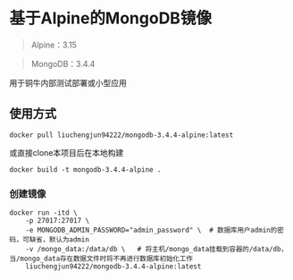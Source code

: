 # 基于Alpine的MongoDB镜像

> Alpine：3.15 

> MongoDB：3.4.4

用于铜牛内部测试部署或小型应用

## 使用方式

```shell
docker pull liuchengjun94222/mongodb-3.4.4-alpine:latest
```

或直接clone本项目后在本地构建

```shell
docker build -t mongodb-3.4.4-alpine .
```

### 创建镜像

```shell
docker run -itd \
    -p 27017:27017 \
    -e MONGODB_ADMIN_PASSWORD="admin_password" \  # 数据库用户admin的密码，可缺省，默认为admin
    -v /mongo_data:/data/db \   # 将主机/mongo_data挂载到容器的/data/db，当/mongo_data存在数据文件时将不再进行数据库初始化工作
    liuchengjun94222/mongodb-3.4.4-alpine:latest
```